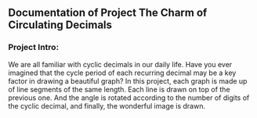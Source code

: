 ## Documentation of Project The Charm of Circulating Decimals
### Project Intro:
We are all familiar with cyclic decimals in our daily life. Have you ever imagined that the cycle period of each recurring decimal may be a key factor in drawing a beautiful graph? In this project, each graph is made up of line segments of the same length. Each line is drawn on top of the previous one. And the angle is rotated according to the number of digits of the cyclic decimal, and finally, the wonderful image is drawn.
